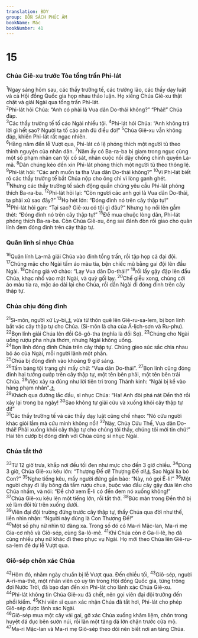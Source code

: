 ```yaml
---
translation: BDY
group: BỐN SÁCH PHÚC ÂM
bookName: Mác 
bookNumber: 41
---
```


<div class="title"><h1>15</h1><h3>Chúa Giê-xu trước Tòa tổng trấn Phi-lát</h3></div>
<span class="verse mac_15_1"><sup>1</sup>Ngay sáng hôm sau, các thầy trưởng tế, các trưởng lão, các thầy dạy luật và cả Hội đồng Quốc gia họp nhau thảo luận. Họ xiềng Chúa Giê-xu thật chặt và giải Ngài qua tổng trấn Phi-lát.<br/></span>
<span class="verse mac_15_2"><sup>2</sup>Phi-lát hỏi Chúa: “Anh có phải là Vua dân Do-thái không?” “Phải!” Chúa đáp.<br/></span>
<span class="verse mac_15_3"><sup>3</sup>Các thầy trưởng tế tố cáo Ngài nhiều tội. </span>
<span class="verse mac_15_4"><sup>4</sup>Phi-lát hỏi Chúa: “Anh không trả lời gì hết sao? Người ta tố cáo anh đủ điều đó!” </span>
<span class="verse mac_15_5"><sup>5</sup>Chúa Giê-xu vẫn không đáp, khiến Phi-lát rất ngạc nhiên.<br/></span>
<span class="verse mac_15_6"><sup>6</sup>Hằng năm đến lễ Vượt qua, Phi-lát có lệ phóng thích một người tù theo thỉnh nguyện của nhân dân. </span>
<span class="verse mac_15_7"><sup>7</sup>Năm ấy có Ba-ra-ba bị giam trong ngục cùng một số phạm nhân can tội cố sát, nhân cuộc nổi dậy chống chính quyền La-mã. </span>
<span class="verse mac_15_8"><sup>8</sup>Dân chúng kéo đến xin Phi-lát phóng thích một người tù theo thông lệ.<br/></span>
<span class="verse mac_15_9"><sup>9</sup>Phi-lát hỏi: “Các anh muốn ta tha Vua dân Do-thái không?” </span>
<span class="verse mac_15_10"><sup>10</sup>Vi Phi-lát biết rõ các thầy trưởng tế bắt Chúa nộp cho ông chỉ vì lòng ganh ghét.<br/></span>
<span class="verse mac_15_11"><sup>11</sup>Nhưng các thầy trưởng tế sách động quần chúng yêu cầu Phi-lát phóng thích Ba-ra-ba. </span>
<span class="verse mac_15_12"><sup>12</sup>Phi-lát hỏi lại: “Còn người các anh gọi là Vua dân Do-thái, ta phải xử sao đây?” </span>
<span class="verse mac_15_13"><sup>13</sup>Họ hét lớn: “Đóng đinh nó trên cây thập tự!”<br/></span>
<span class="verse mac_15_14"><sup>14</sup>Phi-lát hỏi gạn: “Tại sao? Giê-xu có tội gì đâu?” Nhưng họ nổi lên gầm thét: “Đóng đinh nó trên cây thập tự!” </span>
<span class="verse mac_15_15"><sup>15</sup>Để mua chuộc lòng dân, Phi-lát phóng thích Ba-ra-ba. Còn Chúa Giê-xu, ông sai đánh đòn rồi giao cho quân lính đem đóng đinh trên cây thập tự.</span>
<div class="title"><h3>Quân lính sỉ nhục Chúa</h3></div>
<span class="verse mac_15_16"><sup>16</sup>Quân lính La-mã giải Chúa vào đinh tổng trấn, rồi tập họp cả đại đội. </span>
<span class="verse mac_15_17"><sup>17</sup>Chúng mặc cho Ngài tấm áo màu tía, bện chiếc mũ bằng gai đội lên đầu Ngài. </span>
<span class="verse mac_15_18"><sup>18</sup>Chúng giả vờ chào: “Lạy Vua dân Do-thái!” </span>
<span class="verse mac_15_19"><sup>19</sup>rồi lấy gậy đập lên đầu Chúa, khạc nhổ vào mặt Ngài, và quỳ gối lạy. </span>
<span class="verse mac_15_20"><sup>20</sup>Chế giễu xong, chúng cởi áo màu tía ra, mặc áo dài lại cho Chúa, rồi dẫn Ngài đi đóng đinh trên cây thập tự.</span>
<div class="title"><h3>Chúa chịu đóng đinh</h3></div>
<span class="verse mac_15_21"><sup>21</sup>Si-môn, người xứ Ly-bi,<a href="#" data-toggle="tooltip" data-placement="bottom" title="Nt Kurenáion (người Sy-ren xứ Ly-bi)">⚓</a> vừa từ thôn quê lên Giê-ru-sa-lem, bị bọn lính bắt vác cây thập tự cho Chúa. (Si-môn là cha của Á-lịch-sơn và Ru-phu).<br/></span>
<span class="verse mac_15_22"><sup>22</sup>Bọn lính giải Chúa lên đồi Gô-gô-tha (nghĩa là đồi Sọ). </span>
<span class="verse mac_15_23"><sup>23</sup>Chúng cho Ngài uống rượu pha nhựa thơm, nhưng Ngài không uống.<br/></span>
<span class="verse mac_15_24"><sup>24</sup>Bọn lính đóng đinh Chúa trên cây thập tự. Chúng gieo súc sắc chia nhau bộ áo của Ngài, mỗi người lãnh một phần.<br/></span>
<span class="verse mac_15_25"><sup>25</sup>Chúa bị đóng đinh vào khoảng 9 giờ sáng.<br/></span>
<span class="verse mac_15_26"><sup>26</sup>Tấm bảng tội trạng ghi mấy chữ: “Vua dân Do-thái”. </span>
<span class="verse mac_15_27"><sup>27</sup>Bọn lính cũng đóng đinh hai tướng cướp trên cây thập tự, một tên bên phải, một tên bên trái Chúa. </span>
<span class="verse mac_15_28"><sup>28</sup>Việc xảy ra đúng như lời tiên tri trong Thánh kinh: “Ngài bị kể vào hàng phạm nhân”.<a href="#" data-toggle="tooltip" data-placement="bottom" title="Ê-sa 53:12">⚓</a><br/></span>
<span class="verse mac_15_29"><sup>29</sup>Khách qua đường lắc đầu, sỉ nhục Chúa: “Ha! Anh đòi phá nát Đền thờ rồi xây lại trong ba ngày! </span>
<span class="verse mac_15_30"><sup>30</sup>Sao không tự giải cứu và xuống khỏi cây thập tự đi!”<br/></span>
<span class="verse mac_15_31"><sup>31</sup>Các thầy trưởng tế và các thầy dạy luật cũng chế nhạo: “Nó cứu người khác giỏi lắm mà cứu mình không nổi! </span>
<span class="verse mac_15_32"><sup>32</sup>Này, Chúa Cứu Thế, Vua dân Do-thái! Phải xuống khỏi cây thập tự cho chúng tôi thấy, chúng tôi mới tin chứ!” Hai tên cướp bị đóng đinh với Chúa cũng sỉ nhục Ngài.</span>
<div class="title"><h3>Chúa tắt thở</h3></div>
<span class="verse mac_15_33"><sup>33</sup>Từ 12 giờ trưa, khắp nơi đều tối đen như mực cho đến 3 giờ chiều. </span>
<span class="verse mac_15_34"><sup>34</sup>Đúng 3 giờ, Chúa Giê-xu kêu lớn: “Thượng Đế ơi! Thượng Đế ơi!<a href="#" data-toggle="tooltip" data-placement="bottom" title="Nt Eloí, Eloí">⚓</a> Sao Ngài lìa bỏ Con?” </span>
<span class="verse mac_15_35"><sup>35</sup>Nghe tiếng kêu, mấy người đứng gần bảo: “Này, nó gọi Ê-li!” </span>
<span class="verse mac_15_36"><sup>36</sup>Một người chạy đi lấy bông đá tẩm rượu chua, buộc vào đầu cây gậy đưa lên cho Chúa nhấm, và nói: “Để chờ xem Ê-li có đến đem nó xuống không!”<br/></span>
<span class="verse mac_15_37"><sup>37</sup>Chúa Giê-xu kêu lên một tiếng lớn, rồi tắt thở. </span>
<span class="verse mac_15_38"><sup>38</sup>Bức màn trong Đền thờ bị xé làm đôi từ trên xuống dưới.<br/></span>
<span class="verse mac_15_39"><sup>39</sup>Viên đại đội trưởng đứng trước cây thập tự, thấy Chúa qua đời như thế, liền nhìn nhận: “Người này đúng là Con Thượng Đế!”<br/></span>
<span class="verse mac_15_40"><sup>40</sup>Một số phụ nữ nhìn từ đàng xa. Trong số đó có Ma-ri Mặc-lan, Ma-ri mẹ Gia-cơ nhỏ và Giô-sép, cùng Sa-lô-mê. </span>
<span class="verse mac_15_41"><sup>41</sup>Khi Chúa còn ở Ga-li-lê, họ đã cùng nhiều phụ nữ khác đi theo phục vụ Ngài. Họ mới theo Chúa lên Giê-ru-sa-lem đé dự lễ Vượt qua.</span>
<div class="title"><h3>Giô-sép chôn xác Chúa</h3></div>
<span class="verse mac_15_42"><sup>42</sup>Hôm đó, nhằm ngày chuẩn bị lễ Vượt qua. Đến chiều tối, </span>
<span class="verse mac_15_43"><sup>43</sup>Giô-sép, người A-ri-ma-thê, một nhân viên có uy tín trong Hội đồng Quốc gia, từng trông đợi Nước Trời, đã bạo dạn đến xin Phi-lát cho lãnh xác Chúa Giê-xu.<br/></span>
<span class="verse mac_15_44"><sup>44</sup>Phi-lát không tin Chúa Giê-xu đã chết, nên gọi viên đại đội trưởng đến phối kiểm. </span>
<span class="verse mac_15_45"><sup>45</sup>Khi viên sĩ quan xác nhận Chúa đã tắt hơi, Phi-lát cho phép Giô-sép được lãnh xác Ngài.<br/></span>
<span class="verse mac_15_46"><sup>46</sup>Giô-sép mua một cây vải gai, gỡ xác Chúa xuống khâm liệm, chôn trong huyệt đá đục bên sườn núi, rồi lăn một tảng đá lớn chặn trước cửa mộ.<br/></span>
<span class="verse mac_15_47"><sup>47</sup>Ma-ri Mặc-lan và Ma-ri mẹ Giô-sép theo dõi nên biết nơi an táng Chúa.</span>
